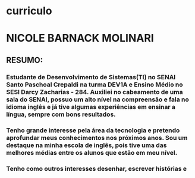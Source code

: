 # curriculo
# NICOLE BARNACK MOLINARI 

## RESUMO:
### Estudante de Desenvolvimento de Sistemas(TI) no SENAI Santo Paschoal Crepaldi na turma DEV1A e Ensino Médio no SESI Darcy Zacharias - 284. Auxiliei no cabeamento de uma sala do SENAI, possuo um alto nível na compreensão e fala no idioma inglês e já tive algumas experiências em ensinar a língua, sempre com bons resultados.
### Tenho grande interesse pela área da tecnologia e pretendo aprofundar meus conhecimentos nos próximos anos. Sou um destaque na minha escola de inglês, pois tive uma das melhores médias entre os alunos que estão em meu nível.

### Tenho como outros interesses desenhar, escrever histórias e 
